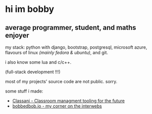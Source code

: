 # hi im bobby
## average programmer, student, and maths enjoyer

my stack: python with django, bootstrap, postgresql, microsoft azure, flavours of linux *(mainly fedora & ubuntu)*, and git.

i also know some lua and c/c++.

(full-stack development !!!)

most of my projects' source code are not public. sorry.

some stuff i made:
 - [Classani - Classroom managment tooling for the future](https://classani.org)
 - [bobbedbob.io - my corner on the interwebs](https://bobbedbob.io/)

